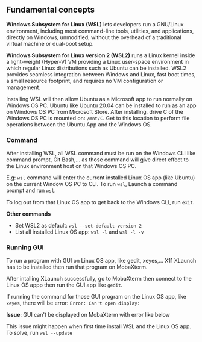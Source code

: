 ## Fundamental concepts

**Windows Subsystem for Linux (WSL)** lets developers run a GNU/Linux environment, including most command-line tools, utilities, and applications, directly on Windows, unmodified, without the overhead of a traditional virtual machine or dual-boot setup.

**Windows Subsystem for Linux version 2 (WSL2)** runs a Linux kernel inside a light-weight (Hyper-V) VM providing a Linux user-space environment in which regular Linux distributions such as Ubuntu can be installed. WSL2 provides seamless integration between Windows and Linux, fast boot times, a small resource footprint, and requires no VM configuration or management.

Installing WSL will then allow Ubuntu as a Microsoft app to run normally on Windows OS PC. Ubuntu like Ubuntu 20.04 can be installed to run as an app on Windows OS PC from Microsoft Store. After installing, drive C of the Windows OS PC is mounted on: ``/mnt/C``. Get to this location to perform file operations between the Ubuntu App and the Windows OS.

### Command

After installing WSL, all WSL command must be run on the Windows CLI like command prompt, Git Bash,... as those command will give direct effect to the Linux environment host on that Windows OS PC.

E.g:  ``wsl`` command will enter the current installed Linux OS app (like Ubuntu) on the current Window OS PC to CLI. To run ``wsl``, Launch a command prompt and run ``wsl``.

To log out from that Linux OS app to get back to the Windows CLI, run ``exit``.

**Other commands**

* Set WSL2 as default: ``wsl --set-default-version 2``
* List all installed Linux OS app: ``wsl -l`` and ``wsl -l -v``

### Running GUI

To run a program with GUI on Linux OS app, like gedit, xeyes,... X11 XLaunch has to be installed then run that program on MobaXterm.

After intalling XLaunch successfully, go to MobaXterm then connect to the Linux OS appp then run the GUI app like ``gedit``.

If running the command for those GUI program on the Linux OS app, like ``xeyes``, there will be error: ``Error: Can't open display:``

**Issue**: GUI can't be displayed on MobaXterm with error like below

This issue might happen when first time install WSL and the Linux OS app. To solve, run ``wsl --update``
